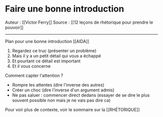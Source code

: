 # Faire une bonne introduction
Auteur : [[Victor Ferry]]
Source : [[12 leçons de rhétorique pour prendre le pouvoir]]
***

Plan pour une bonne introduction [[AIDA]] 
1. Regardez ce truc (présenter un problème)
2. Mais il y a un petit détail qui vous a échappé
3. Et pourtant ce détail est important
4. Et il vous concerne

Comment capter l'attention ?
* Rompre les attentes (dire l'inverse des autres)
* Créer un choc (dire l'inverse d'un argument admis)
* Ne pas saluer : commencer direct dedans (essayer de se dire le plus souvent possible non mais je ne vais pas dire ca)

Pour voir plus de contexte, voir le sommaire sur la [[RHÉTORIQUE]]